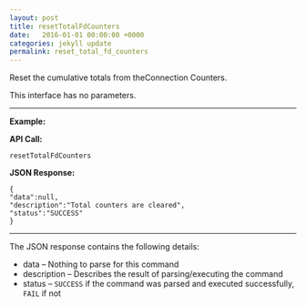 ```yaml
---
layout: post
title: resetTotalFdCounters
date:   2016-01-01 00:00:00 +0000
categories: jekyll update
permalink: reset_total_fd_counters
---
```


Reset the cumulative totals from theConnection Counters.

This interface has no parameters.

------

**Example:**

**API Call:**

``` 
resetTotalFdCounters
```

**JSON Response:**

``` 
{
"data":null,
"description":"Total counters are cleared",
"status":"SUCCESS"
}
```

------

The JSON response contains the following details:

- data – Nothing to parse for this command
- description – Describes the result of parsing/executing the command
- status – `SUCCESS` if the command was parsed and executed successfully, `FAIL` if not
